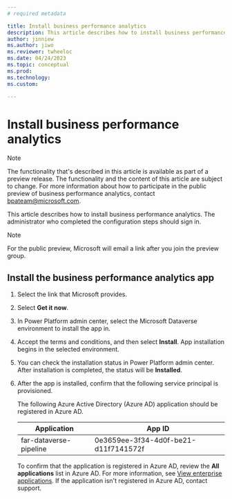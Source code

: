 ```yaml
---
# required metadata

title: Install business performance analytics
description: This article describes how to install business performance analytics
author: jinniew
ms.author: jiwo
ms.reviewer: twheeloc 
ms.date: 04/24/2023
ms.topic: conceptual
ms.prod: 
ms.technology:
ms.custom:

---
```


# Install business performance analytics

> [!NOTE]
> The functionality that's described in this article is available as part of a preview release. The functionality and the content of this article are subject to change. For more information about how to participate in the public preview of business performance analytics, contact <bpateam@microsoft.com>.

This article describes how to install business performance analytics. The administrator who completed the configuration steps should sign in.    

> [!NOTE]
> For the public preview, Microsoft will email a link after you join the preview group.

## Install the business performance analytics app

 1. Select the link that Microsoft provides.
 2. Select **Get it now**.
 3. In Power Platform admin center, select the Microsoft Dataverse environment to install the app in.
 4. Accept the terms and conditions, and then select **Install**. App installation begins in the selected environment.
 5. You can check the installation status in Power Platform admin center. After installation is completed, the status will be **Installed**.
 6. After the app is installed, confirm that the following service principal is provisioned.

     The following Azure Active Directory (Azure AD) application should be registered in Azure AD.

     | Application | App ID |
     |-------------|--------|
     | far-dataverse-pipeline | 0e3659ee-3f34-4d0f-be21-d11f7141572f |

     To confirm that the application is registered in Azure AD, review the **All applications** list in Azure AD. For more information, see [View enterprise applications](//azure/active-directory/manage-apps/view-applications-portal). If the application isn't registered in Azure AD, contact support.
